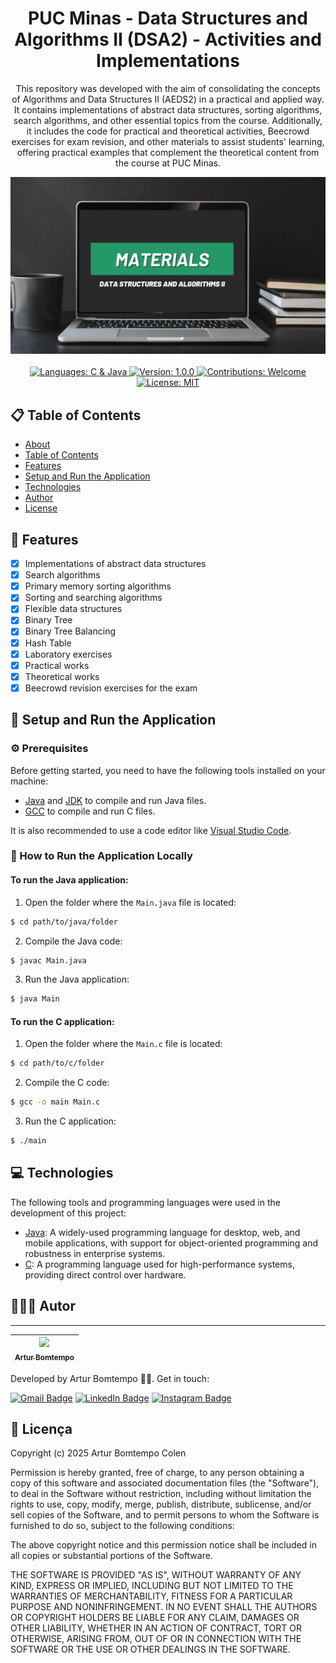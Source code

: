 <div  align="center" id="about">
    <h1 align="center">
        PUC Minas - Data Structures and Algorithms II (DSA2) - Activities and Implementations
    </h1>
    <p align="center">
        This repository was developed with the aim of consolidating the concepts of Algorithms and Data Structures II (AEDS2) in a practical and applied way. It contains implementations of abstract data structures, sorting algorithms, search algorithms, and other essential topics from the course. Additionally, it includes the code for practical and theoretical activities, Beecrowd exercises for exam revision, and other materials to assist students' learning, offering practical examples that complement the theoretical content from the course at PUC Minas.
    </p>
    <img 
        src="./resources/banner/dsa-2-en.png"
        alt="Repository banner"
    />
</div>
<br>
<div align="center">
    <a href="https://github.com/arturbomtempo-dev/pucminas-aeds2-assignments" target="_blank">
        <img src="https://img.shields.io/badge/languages-C%20%26%20Java-orange" alt="Languages: C & Java">
    </a>
    <a href="https://github.com/arturbomtempo-dev/pucminas-aeds2-assignments" target="_blank">
        <img src="https://img.shields.io/badge/version-1.0.0-blue" alt="Version: 1.0.0">
    </a>
    <a href="https://github.com/arturbomtempo-dev/pucminas-aeds2-assignments/issues" target="_blank">
        <img src="https://img.shields.io/badge/contributions-welcome-brightgreen" alt="Contributions: Welcome">
    </a>
    <a href="https://github.com/arturbomtempo-dev/pucminas-aeds2-assignments/blob/main/LICENSE.md" target="_blank">
        <img src="https://img.shields.io/badge/license-MIT-red" alt="License: MIT">
    </a>
</div>

<div id="table-of-contents"></div>

## 📋 Table of Contents

-   [About](#about)
-   [Table of Contents](#table-of-contents)
-   [Features](#features)
-   [Setup and Run the Application](#setup-and-run-the-application)
-   [Technologies](#technologies)
-   [Author](#author)
-   [License](#license)

<div id="features"></div>

## 📝 Features

-   [x] Implementations of abstract data structures
-   [x] Search algorithms
-   [x] Primary memory sorting algorithms
-   [x] Sorting and searching algorithms
-   [x] Flexible data structures
-   [x] Binary Tree
-   [x] Binary Tree Balancing
-   [x] Hash Table
-   [x] Laboratory exercises
-   [x] Practical works
-   [x] Theoretical works
-   [x] Beecrowd revision exercises for the exam

<div id="setup-and-run-the-application"></div>

<div id="setup-and-run-the-application"></div>

## 📁 Setup and Run the Application

### ⚙️ Prerequisites

Before getting started, you need to have the following tools installed on your machine:

-   [Java](https://www.java.com/pt-BR/) and [JDK](https://www.oracle.com/java/technologies/javase-jdk11-downloads.html) to compile and run Java files.
-   [GCC](https://gcc.gnu.org/) to compile and run C files.

It is also recommended to use a code editor like [Visual Studio Code](https://code.visualstudio.com/).

### 🚀 How to Run the Application Locally

#### To run the Java application:

1. Open the folder where the `Main.java` file is located:

```bash
$ cd path/to/java/folder
```

2. Compile the Java code:

```bash
$ javac Main.java
```

3. Run the Java application:

```bash
$ java Main
```

#### To run the C application:

1. Open the folder where the `Main.c` file is located:

```bash
$ cd path/to/c/folder
```

2. Compile the C code:

```bash
$ gcc -o main Main.c
```

3. Run the C application:

```bash
$ ./main
```

<div id="technologies"></div>

## 💻 Technologies

The following tools and programming languages were used in the development of this project:

-   [Java](https://www.java.com/en/): A widely-used programming language for desktop, web, and mobile applications, with support for object-oriented programming and robustness in enterprise systems.
-   [C](https://devdocs.io/c/): A programming language used for high-performance systems, providing direct control over hardware.

<div id="author"></div>

## 👨🏻‍💻 Autor

---

| [<img loading="lazy" src="https://avatars.githubusercontent.com/u/96635074?v=4" width=115><br><sub>Artur Bomtempo</sub>](https://arturbomtempo.dev/) |
| :--------------------------------------------------------------------------------------------------------------------------------------------------: |

Developed by Artur Bomtempo 👋🏻. Get in touch:

[![Gmail Badge](https://img.shields.io/badge/-arturbcolen@gmail.com-D14836?style=flat-square&logo=Gmail&logoColor=white&link=mailto:arturbcolen@gmail.com)](mailto:arturbcolen@gmail.com)
[![LinkedIn Badge](https://img.shields.io/badge/-Artur%20Bomtempo-0A66C2?style=flat-square&logo=LinkedIn&logoColor=white&link=https://www.linkedin.com/in/artur-bomtempo/)](https://www.linkedin.com/in/artur-bomtempo/)
[![Instagram Badge](https://img.shields.io/badge/-@arturbomtempo.dev-E4405F?style=flat-square&logo=Instagram&logoColor=white&link=https://www.instagram.com/arturbomtempo.dev/)](https://www.instagram.com/arturbomtempo.dev/)

<div id="license"></div>

## 📜 Licença

Copyright (c) 2025 Artur Bomtempo Colen

Permission is hereby granted, free of charge, to any person obtaining a copy
of this software and associated documentation files (the "Software"), to deal
in the Software without restriction, including without limitation the rights
to use, copy, modify, merge, publish, distribute, sublicense, and/or sell
copies of the Software, and to permit persons to whom the Software is
furnished to do so, subject to the following conditions:

The above copyright notice and this permission notice shall be included in all
copies or substantial portions of the Software.

THE SOFTWARE IS PROVIDED "AS IS", WITHOUT WARRANTY OF ANY KIND, EXPRESS OR
IMPLIED, INCLUDING BUT NOT LIMITED TO THE WARRANTIES OF MERCHANTABILITY,
FITNESS FOR A PARTICULAR PURPOSE AND NONINFRINGEMENT. IN NO EVENT SHALL THE
AUTHORS OR COPYRIGHT HOLDERS BE LIABLE FOR ANY CLAIM, DAMAGES OR OTHER
LIABILITY, WHETHER IN AN ACTION OF CONTRACT, TORT OR OTHERWISE, ARISING FROM,
OUT OF OR IN CONNECTION WITH THE SOFTWARE OR THE USE OR OTHER DEALINGS IN THE
SOFTWARE.
